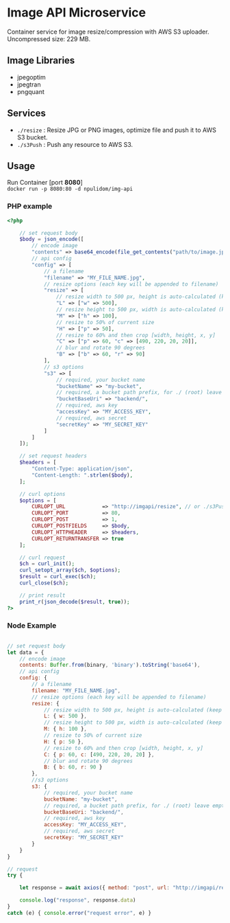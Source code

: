 Image API Microservice
======================

Container service for image resize/compression with AWS S3 uploader.  
Uncompressed size: 229 MB.

## Image Libraries

- jpegoptim
- jpegtran
- pngquant

## Services

- `./resize` : Resize JPG or PNG images, optimize file and push it to AWS S3 bucket.
- `./s3Push` : Push any resource to AWS S3.

## Usage

Run Container [port **8080**]  
`docker run -p 8080:80 -d npulidom/img-api`

### PHP example
```php
<?php

	// set request body
	$body = json_encode([
		// encode image
		"contents" => base64_encode(file_get_contents("path/to/image.jpg")),
		// api config
		"config" => [
			// a filename
			"filename" => "MY_FILE_NAME.jpg",
			// resize options (each key will be appended to filename)
			"resize" => [
				// resize width to 500 px, height is auto-calculated (keep aspect ratio)
				"L" => ["w" => 500],
				// resize height to 500 px, width is auto-calculated (keep aspect ratio)
				"M" => ["h" => 100],
				// resize to 50% of current size
				"H" => ["p" => 50],
				// resize to 60% and then crop [width, height, x, y]
				"C" => ["p" => 60, "c" => [490, 220, 20, 20]],
				// blur and rotate 90 degrees
				"B" => ["b" => 60, "r" => 90]
			],
			// s3 options
			"s3" => [
				// required, your bucket name
				"bucketName" => "my-bucket",
				// required, a bucket path prefix, for ./ (root) leave empty
				"bucketBaseUri" => "backend/",
				// required, aws key
				"accessKey" => "MY_ACCESS_KEY",
				// required, aws secret
				"secretKey" => "MY_SECRET_KEY"
			]
		]
	]);

	// set request headers
	$headers = [
		"Content-Type: application/json",
		"Content-Length: ".strlen($body),
	];

	// curl options
	$options = [
		CURLOPT_URL            => "http://imgapi/resize", // or ./s3Push
		CURLOPT_PORT           => 80,
		CURLOPT_POST           => 1,
		CURLOPT_POSTFIELDS     => $body,
		CURLOPT_HTTPHEADER     => $headers,
		CURLOPT_RETURNTRANSFER => true
	];

	// curl request
	$ch = curl_init();
	curl_setopt_array($ch, $options);
	$result = curl_exec($ch);
	curl_close($ch);

	// print result
	print_r(json_decode($result, true));
?>
```

### Node Example
```javascript

// set request body
let data = {
	// encode image
	contents: Buffer.from(binary, 'binary').toString('base64'),
	// api config
	config: {
		// a filename
		filename: "MY_FILE_NAME.jpg",
		// resize options (each key will be appended to filename)
		resize: {
			// resize width to 500 px, height is auto-calculated (keep aspect ratio)
			L: { w: 500 },
			// resize height to 500 px, width is auto-calculated (keep aspect ratio)
			M: { h: 100 },
			// resize to 50% of current size
			H: { p: 50 },
			// resize to 60% and then crop [width, height, x, y]
			C: { p: 60, c: [490, 220, 20, 20] },
			// blur and rotate 90 degrees
			B: { b: 60, r: 90 }
		},
		//s3 options
		s3: {
			// required, your bucket name
			bucketName: "my-bucket",
			// required, a bucket path prefix, for ./ (root) leave empty
			bucketBaseUri: "backend/",
			// required, aws key
			accessKey: "MY_ACCESS_KEY",
			// required, aws secret
			secretKey: "MY_SECRET_KEY"
		}
	}
}

// request
try {

	let response = await axios({ method: "post", url: "http://imgapi/resize", data })

	console.log("response", response.data)
}
catch (e) { console.error("request error", e) }
```
